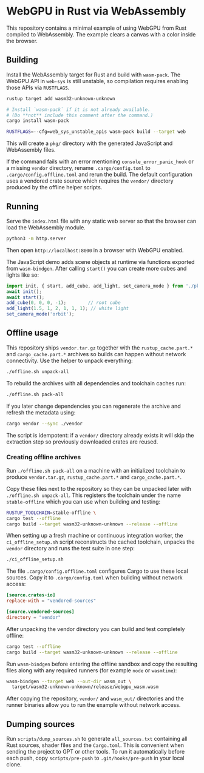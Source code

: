 # WebGPU in Rust via WebAssembly

This repository contains a minimal example of using WebGPU from Rust
compiled to WebAssembly. The example clears a canvas with a color
inside the browser.

## Building

Install the WebAssembly target for Rust and build with `wasm-pack`.
The WebGPU API in `web-sys` is still unstable, so compilation requires
enabling those APIs via `RUSTFLAGS`.

```bash
rustup target add wasm32-unknown-unknown

# Install `wasm-pack` if it is not already available.
# (Do **not** include this comment after the command.)
cargo install wasm-pack

RUSTFLAGS=--cfg=web_sys_unstable_apis wasm-pack build --target web
```

This will create a `pkg/` directory with the generated JavaScript and
WebAssembly files.

If the command fails with an error mentioning `console_error_panic_hook` or a
missing `vendor` directory, rename `.cargo/config.toml` to
`.cargo/config.offline.toml` and rerun the build. The default configuration uses
a vendored crate source which requires the `vendor/` directory produced by the
offline helper scripts.

## Running

Serve the `index.html` file with any static web server so that the
browser can load the WebAssembly module.

```bash
python3 -m http.server
```

Then open `http://localhost:8000` in a browser with WebGPU enabled.

The JavaScript demo adds scene objects at runtime via functions exported from
`wasm-bindgen`.  After calling `start()` you can create more cubes and lights
like so:

```js
import init, { start, add_cube, add_light, set_camera_mode } from './pkg/webgpu_wasm.js';
await init();
await start();
add_cube(0, 0, 0, -1);        // root cube
add_light(1.5, 1, 2, 1, 1, 1); // white light
set_camera_mode('orbit');
```

## Offline usage

This repository ships `vendor.tar.gz` together with the
`rustup_cache.part.*` and `cargo_cache.part.*` archives so builds can happen
without network connectivity. Use the helper to unpack everything:

```bash
./offline.sh unpack-all
```

To rebuild the archives with all dependencies and toolchain caches run:

```bash
./offline.sh pack-all
```

If you later change dependencies you can regenerate the archive and refresh the
metadata using:

```bash
cargo vendor --sync ./vendor
```


The script is idempotent: if a `vendor/` directory already exists it will skip
the extraction step so previously downloaded crates are reused.

### Creating offline archives

Run `./offline.sh pack-all` on a machine with an initialized toolchain to
produce `vendor.tar.gz`, `rustup_cache.part.*` and `cargo_cache.part.*`.

Copy these files next to the repository so they can be unpacked later with
`./offline.sh unpack-all`. This registers the toolchain under the name
`stable-offline` which you can use when building and testing:

```bash
RUSTUP_TOOLCHAIN=stable-offline \
cargo test --offline
cargo build --target wasm32-unknown-unknown --release --offline
```

When setting up a fresh machine or continuous integration worker, the
`ci_offline_setup.sh` script reconstructs the cached toolchain, unpacks the
`vendor` directory and runs the test suite in one step:

```bash
./ci_offline_setup.sh
```

The file `.cargo/config.offline.toml` configures Cargo to use these local
sources. Copy it to `.cargo/config.toml` when building without network
access:

```toml
[source.crates-io]
replace-with = "vendored-sources"

[source.vendored-sources]
directory = "vendor"
```

After unpacking the vendor directory you can build and test completely
offline:

```bash
cargo test --offline
cargo build --target wasm32-unknown-unknown --release --offline
```

Run `wasm-bindgen` before entering the offline sandbox and copy the resulting
files along with any required runners (for example `node` or `wasmtime`):

```bash
wasm-bindgen --target web --out-dir wasm_out \
  target/wasm32-unknown-unknown/release/webgpu_wasm.wasm
```

After copying the repository, `vendor/` and `wasm_out/` directories and the
runner binaries allow you to run the example without network access.


## Dumping sources

Run `scripts/dump_sources.sh` to generate `all_sources.txt` containing all Rust
sources, shader files and the `Cargo.toml`. This is convenient when sending the
project to GPT or other tools. To run it automatically before each push, copy
`scripts/pre-push` to `.git/hooks/pre-push` in your local clone.

